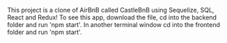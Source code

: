 This project is a clone of AirBnB called CastleBnB using Sequelize, SQL, React and Redux!
To see this app, download the file, cd into the backend folder and run 'npm start'. In another terminal window cd into the frontend folder and run 'npm start'.

